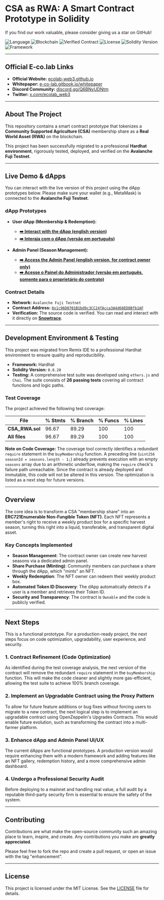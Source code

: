 # CSA as RWA: A Smart Contract Prototype in Solidity

If you find our work valuable, please consider giving us a star on GitHub!

![Language](https://img.shields.io/badge/Language-Solidity-orange)
![Blockchain](https://img.shields.io/badge/Blockchain-Avalanche_Fuji-red)
![Verified Contract](https://img.shields.io/badge/Contract-Verified-green)
![License](https://img.shields.io/badge/License-MIT-blue)
![Solidity Version](https://img.shields.io/badge/Solidity-0.8.20-yellow.svg)
![Framework](https://img.shields.io/badge/Framework-Hardhat-purple.svg)

___

## Official E-co.lab Links

*   **Official Website:** [ecolab-web3.github.io](https://ecolab-web3.github.io/)
*   **Whitepaper:** [e-co-lab.gitbook.io/whitepaper](https://e-co-lab.gitbook.io/whitepaper)
*   **Discord Community:** [discord.gg/Q6BNyUDNtm](https://discord.gg/Q6BNyUDNtm)
*   **Twitter:** [x.com/ecolab_web3](https://x.com/ecolab_web3)

___

## About The Project

This repository contains a smart contract prototype that tokenizes a **Community Supported Agriculture (CSA)** membership share as a **Real World Asset (RWA)** on the blockchain.

This project has been successfully migrated to a professional **Hardhat environment**, rigorously tested, deployed, and verified on the **Avalanche Fuji Testnet**.
___

## Live Demo & dApps

You can interact with the live version of this project using the dApp prototypes below. Please make sure your wallet (e.g., MetaMask) is connected to the **Avalanche Fuji Testnet**.

### dApp Prototypes

*   **User dApp (Membership & Redemption):**
    *   **[➡️ Interact with the dApp (english version)](https://ecolab-web3.github.io/csa-rwa-solidity/index-en.html)**
    *   **[➡️ Interaja com o dApp (versão em português)](https://ecolab-web3.github.io/csa-rwa-solidity/index-pt_br.html)**

*   **Admin Panel (Season Management):**
    *   **[➡️ Access the Admin Panel (english version, for contract owner only)](https://ecolab-web3.github.io/csa-rwa-solidity/admin-en.html)**
    *   **[➡️ Acesse o Painel do Administrador (versão em português, somente para o proprietário do contrato)](https://ecolab-web3.github.io/csa-rwa-solidity/admin-pt_br.html)**

### Contract Details

*   **Network:** `Avalanche Fuji Testnet`
*   **Contract Address:** [`0x1c96D0701B1bd9c3CC24fAcca3A4d68ED8Bfb1AF`](https://testnet.snowtrace.io/address/0x1c96D0701B1bd9c3CC24fAcca3A4d68ED8Bfb1AF)
*   **Verification:** The source code is verified. You can read and interact with it directly on **[Snowtrace](https://testnet.snowtrace.io/address/0x1c96D0701B1bd9c3CC24fAcca3A4d68ED8Bfb1AF#code)**.

---

## Development Environment & Testing

This project was migrated from Remix IDE to a professional Hardhat environment to ensure quality and reproducibility.

*   **Framework:** Hardhat
*   **Solidity Version:** `0.8.20`
*   **Testing:** A comprehensive test suite was developed using `ethers.js` and `Chai`. The suite consists of **26 passing tests** covering all contract functions and logic paths.

### Test Coverage

The project achieved the following test coverage:

| File             | % Stmts | % Branch | % Funcs | % Lines |
|------------------|---------|----------|---------|---------|
| **CSA_RWA.sol**  | 96.67   | 89.29    | 100     | 100     |
| **All files**    | 96.67   | 89.29    | 100     | 100     |

**Note on Code Coverage:** The coverage tool correctly identifies a redundant `require` statement in the `buyMembership` function. A preceding line (`uint256 seasonId = seasons.length - 1;`) already prevents execution with an empty `seasons` array due to an arithmetic underflow, making the `require` check's failure path unreachable. Since the contract is already deployed and immutable, this code will not be altered in this version. The optimization is listed as a next step for future versions.

---

## Overview

The core idea is to transform a CSA "membership share" into an **ERC721Enumerable Non-Fungible Token (NFT)**. Each NFT represents a member's right to receive a weekly product box for a specific harvest season, turning this right into a liquid, transferable, and transparent digital asset.

### Key Concepts Implemented

*   **Season Management**: The contract owner can create new harvest seasons via a dedicated admin panel.
*   **Share Purchase (Minting)**: Community members can purchase a share through the dApp, which "mints" an NFT.
*   **Weekly Redemption**: The NFT owner can redeem their weekly product box.
*   **Automated Token ID Discovery**: The dApp automatically detects if a user is a member and retrieves their Token ID.
*   **Security and Transparency**: The contract is `Ownable` and the code is publicly verified.

---

## Next Steps

This is a functional prototype. For a production-ready project, the next steps focus on code optimization, upgradability, user experience, and security.

### 1. Contract Refinement (Code Optimization)

As identified during the test coverage analysis, the next version of the contract will remove the redundant `require` statement in the `buyMembership` function. This will make the code cleaner and slightly more gas-efficient, allowing the test suite to achieve 100% branch coverage.

### 2. Implement an Upgradable Contract using the Proxy Pattern

To allow for future feature additions or bug fixes without forcing users to migrate to a new contract, the next logical step is to implement an upgradable contract using OpenZeppelin's Upgrades Contracts. This would enable future evolution, such as transforming the contract into a multi-farmer platform.

### 3. Enhance dApp and Admin Panel UI/UX

The current dApps are functional prototypes. A production version would require enhancing them with a modern framework and adding features like an NFT gallery, redemption history, and a more comprehensive admin dashboard.

### 4. Undergo a Professional Security Audit

Before deploying to a mainnet and handling real value, a full audit by a reputable third-party security firm is essential to ensure the safety of the system.

___

## Contributing

Contributions are what make the open-source community such an amazing place to learn, inspire, and create. Any contributions you make are **greatly appreciated**.

Please feel free to fork the repo and create a pull request, or open an issue with the tag "enhancement".

---

## License


This project is licensed under the MIT License. See the [LICENSE](LICENSE) file for details.


